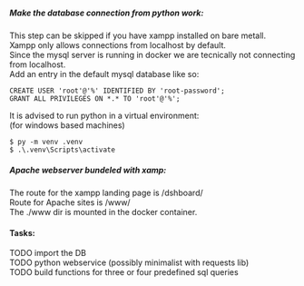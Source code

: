 

##### Make the database connection from python work:

This step can be skipped if you have xampp installed on bare metall. \
Xampp only allows connections from localhost by default. \
Since the mysql server is running in docker we are tecnically not connecting from localhost. \
Add an entry in the default mysql database like so: 

```
CREATE USER 'root'@'%' IDENTIFIED BY 'root-password';
GRANT ALL PRIVILEGES ON *.* TO 'root'@'%';
```


It is advised to run python in a virtual environment: \
(for windows based machines)

```
$ py -m venv .venv
$ .\.venv\Scripts\activate
```

##### Apache webserver bundeled with xamp:

The route for the xampp landing page is /dshboard/ \
Route for Apache sites is /www/ \
The ./www dir is mounted in the docker container. 


#### Tasks:

TODO import the DB \
TODO python webservice (possibly minimalist with requests lib) \
TODO build functions for three or four predefined sql queries 